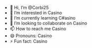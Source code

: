- 👋 Hi, I’m @Corbi25
- 👀 I’m interested in Casino
- 🌱 I’m currently learning C#asino
- 💞️ I’m looking to collaborate on Casino
- 📫 How to reach me Casino
- 😄 Pronouns: Casino
- ⚡ Fun fact: Casino

<!---
Corbi25/Corbi25 is a ✨ special ✨ repository because its `README.md` (this file) appears on your GitHub profile.
You can click the Preview link to take a look at your changes.
--->
